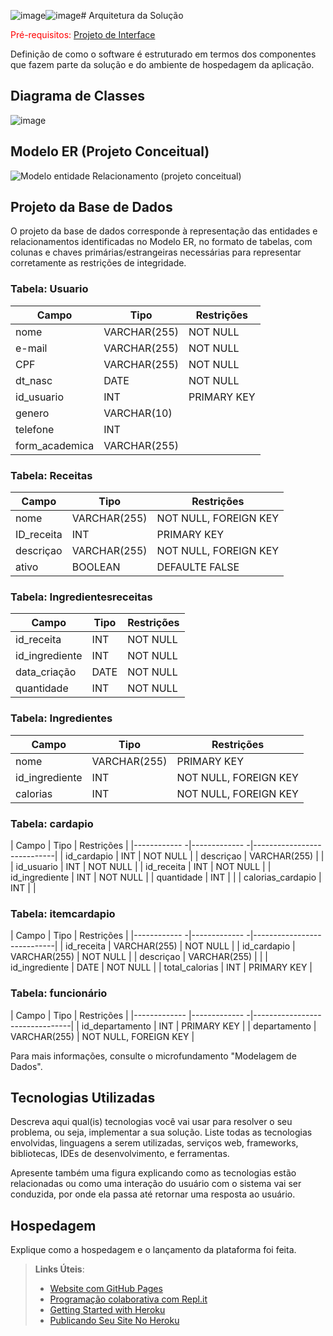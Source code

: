 ![image](https://github.com/ICEI-PUC-Minas-PMV-ADS/pmv-ads-2024-1-e2-proj-int-t7-grupo_cooking_fitt/assets/120505395/0229284f-804b-4578-bf72-91e4f2aa8c19)![image](https://github.com/ICEI-PUC-Minas-PMV-ADS/pmv-ads-2024-1-e2-proj-int-t7-grupo_cooking_fitt/assets/120505395/ecef8613-2a5e-4e4b-8d14-9cbb24f4fdc1)# Arquitetura da Solução

<span style="color:red">Pré-requisitos: <a href="3-Projeto de Interface.md"> Projeto de Interface</a></span>

Definição de como o software é estruturado em termos dos componentes que fazem parte da solução e do ambiente de hospedagem da aplicação.

## Diagrama de Classes


![image](https://github.com/ICEI-PUC-Minas-PMV-ADS/pmv-ads-2024-1-e2-proj-int-t7-grupo_cooking_fitt/assets/144388125/dcc359ae-26ca-4650-95a3-a5559e8677e6)







## Modelo ER (Projeto Conceitual)

![Modelo entidade Relacionamento (projeto conceitual)](https://github.com/ICEI-PUC-Minas-PMV-ADS/pmv-ads-2024-1-e2-proj-int-t7-grupo_cooking_fitt/assets/135378577/4311b1b9-e75e-4b2e-bce6-a14999471086)


## Projeto da Base de Dados

O projeto da base de dados corresponde à representação das entidades e relacionamentos identificadas no Modelo ER, no formato de tabelas, com colunas e chaves primárias/estrangeiras necessárias para representar corretamente as restrições de integridade.

### Tabela: Usuario
| Campo             | Tipo                  | Restrições                 |
|-------------      |--------------         |----------------------------|
| nome              | VARCHAR(255)          | NOT NULL                   |
| e-mail            | VARCHAR(255)          | NOT NULL                   |
| CPF               | VARCHAR(255)          | NOT NULL                   |
| dt_nasc           | DATE                  | NOT NULL                   |
| id_usuario        | INT                   | PRIMARY KEY                |
| genero            | VARCHAR(10)           |                            |
| telefone          | INT                   |                            |
| form_academica    | VARCHAR(255)          |                            |


### Tabela: Receitas
| Campo             | Tipo                  | Restrições                 |
|-------------      |--------------         |----------------------------|
| nome              | VARCHAR(255)          | NOT NULL, FOREIGN KEY      |
| ID_receita        | INT                   | PRIMARY KEY                |
| descriçao         | VARCHAR(255)          | NOT NULL, FOREIGN KEY      |
| ativo             | BOOLEAN               | DEFAULTE FALSE             |


### Tabela: Ingredientesreceitas
| Campo             | Tipo                  | Restrições                 |
|-------------      |--------------         |----------------------------|
| id_receita        | INT                   | NOT NULL                   |
| id_ingrediente    | INT                   | NOT NULL                   |
| data_criação      | DATE                  | NOT NULL                   |
| quantidade        | INT                   | NOT NULL                   |


### Tabela: Ingredientes
| Campo             | Tipo                  | Restrições                 |
|-------------      |--------------         |----------------------------|
| nome              | VARCHAR(255)          | PRIMARY KEY                |
| id_ingrediente    | INT                   | NOT NULL, FOREIGN KEY      |
| calorias          | INT                   | NOT NULL, FOREIGN KEY      |


### Tabela: cardapio
| Campo             | Tipo                  | Restrições                 |
|------------      -|-------------         -|----------------------------|
| id_cardapio       | INT                   | NOT NULL                   |
| descriçao         | VARCHAR(255)          |                            |
| id_usuario        | INT                   | NOT NULL                   |
| id_receita        | INT                   | NOT NULL                   |
| id_ingrediente    | INT                   | NOT NULL                   |
| quantidade        | INT                   |                            |
| calorias_cardapio | INT                   |                            |

### Tabela: itemcardapio
| Campo             | Tipo                  | Restrições                 |
|------------      -|-------------         -|----------------------------|
| id_receita        | VARCHAR(255)          | NOT NULL                   |
| id_cardapio       | VARCHAR(255)          | NOT NULL                   |
| descriçao         | VARCHAR(255)          |                            |
| id_ingrediente    | DATE                  | NOT NULL                   |
| total_calorias    | INT                   | PRIMARY KEY                |

### Tabela: funcionário
| Campo             | Tipo                  | Restrições                     |
|-------------      |-------------         -|--------------------------------|
| id_departamento   | INT                   | PRIMARY KEY                    |
| departamento      | VARCHAR(255)          | NOT NULL, FOREIGN KEY          |


Para mais informações, consulte o microfundamento "Modelagem de Dados".

## Tecnologias Utilizadas

Descreva aqui qual(is) tecnologias você vai usar para resolver o seu problema, ou seja, implementar a sua solução. Liste todas as tecnologias envolvidas, linguagens a serem utilizadas, serviços web, frameworks, bibliotecas, IDEs de desenvolvimento, e ferramentas.

Apresente também uma figura explicando como as tecnologias estão relacionadas ou como uma interação do usuário com o sistema vai ser conduzida, por onde ela passa até retornar uma resposta ao usuário.

## Hospedagem

Explique como a hospedagem e o lançamento da plataforma foi feita.

> **Links Úteis**:
>
> - [Website com GitHub Pages](https://pages.github.com/)
> - [Programação colaborativa com Repl.it](https://repl.it/)
> - [Getting Started with Heroku](https://devcenter.heroku.com/start)
> - [Publicando Seu Site No Heroku](http://pythonclub.com.br/publicando-seu-hello-world-no-heroku.html)
